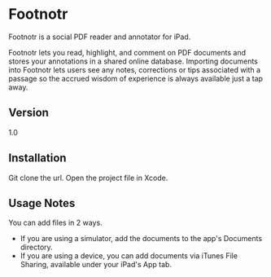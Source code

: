 Footnotr
=========

Footnotr is a social PDF reader and annotator for iPad. 

Footnotr lets you read, highlight, and comment on PDF documents and stores your annotations in a shared online database. Importing documents into Footnotr lets users see any notes, corrections or tips associated with a passage so the accrued wisdom of experience is always available just a tap away.  

Version
-

1.0

Installation
-
Git clone the url.
Open the project file in Xcode.

Usage Notes
-
You can add files in 2 ways.

  - If you are using a simulator, add the documents to the app's Documents directory.
  - If you are using a device, you can add documents via iTunes File Sharing, available under your iPad's App tab.

